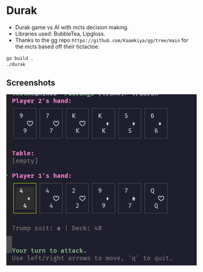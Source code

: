 # Durak 
- Durak game vs AI with mcts decision making. 
- Libraries used: BubbleTea, Lipgloss.
- Thanks to the gg repo `https://github.com/Kaamkiya/gg/tree/main` for the mcts based off their tictactoe. 
```shell
go build .
./durak
```
## Screenshots
![game](assets/durak.png)
